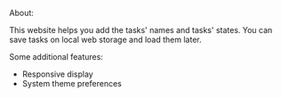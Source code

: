 About:

This website helps you add the tasks' names and tasks' states. You can save tasks on local web storage and load them later.

Some additional features:
- Responsive display
- System theme preferences
